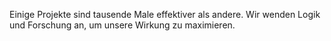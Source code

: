 Einige Projekte sind tausende Male effektiver als andere. Wir wenden Logik und Forschung an, um unsere Wirkung zu maximieren. 
